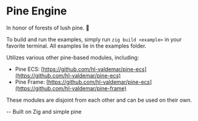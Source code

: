 # Pine Engine

In honor of forests of lush pine. 🌿

To build and run the examples, simply run `zig build <example>` in your favorite terminal. All examples lie in the examples folder.

Utilizes various other pine-based modules, including:

- Pine ECS: [https://github.com/hl-valdemar/pine-ecs](https://github.com/hl-valdemar/pine-ecs)
- Pine Frame: [https://github.com/hl-valdemar/pine-ecs](https://github.com/hl-valdemar/pine-frame)

These modules are disjoint from each other and can be used on their own.

-- Built on Zig and simple pine
